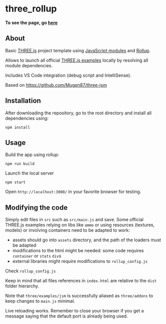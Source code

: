 # three_rollup

**To see the page, go [here](https://enzovenon.github.io/dist/index.html)** 
## About

Basic [THREE.js](https://threejs.org/) project template using [JavaScript modules](https://developer.mozilla.org/en-US/docs/Web/JavaScript/Guide/Modules) and [Rollup](https://rollupjs.org).

Allows to launch all official [THREE.js examples](https://threejs.org/examples) locally by resolving all module dependencies.

Includes VS Code integration (debug script and IntelliSense).

Based on https://github.com/Mugen87/three-jsm

## Installation

After downloading the repository, go to the root directory and install all dependencies using:


`npm install`



## Usage

Build the app using rollup:

`npm run build`


Launch the local server


`npm start`


Open `http://localhost:3000/` in your favorite browser for testing.


## Modifying the code

Simply edit files in `src` such as `src/main.js` and save.
Some official THREE.js examples relying on libs like `ammo` or using resources (textures, models) or involving containers need to be adapted to work:
- assets should go into `assets` directory, and the path of the loaders must be adapted
- modifications to the html might be needed: some code requires `container` or `stats` `div`s
- external libraries might require modifications to `rollup_config.js`

Check `rollup_config.js`

Keep in mind that all files references in `index.html` are relative to the `dist` folder hierarchy.

Note that `three/examples/jsm` is successfully aliased as `three/addons` to keep changes to `main.js` minimal.

Live reloading works.
Remember to close your browser if you get a message saying that the default port is already being used.

